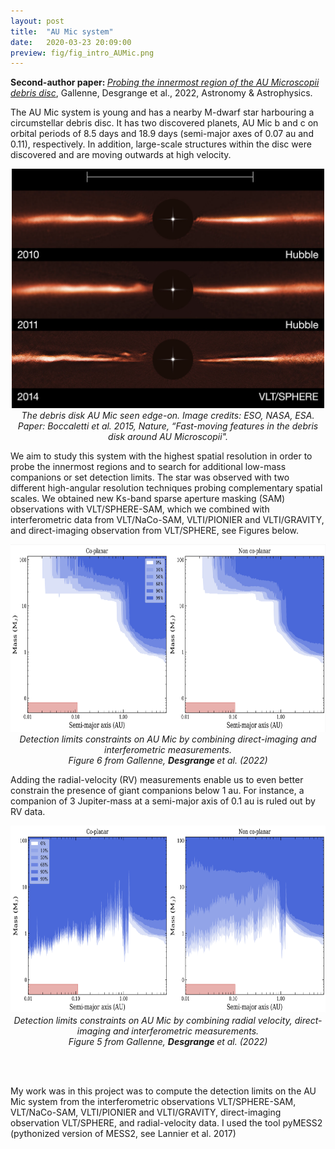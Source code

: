 ```yaml
---
layout: post
title:  "AU Mic system"
date:   2020-03-23 20:09:00
preview: fig/fig_intro_AUMic.png
---
```


<b> Second-author paper: </b> <i>  <a href="https://ui.adsabs.harvard.edu/abs/2022A%26A...665A..41G/abstract">Probing the innermost region of the AU Microscopii debris disc</a></i>, Gallenne,  Desgrange et al., 2022, Astronomy & Astrophysics.

The AU Mic system is young and has a nearby M-dwarf star harbouring a circumstellar debris disc. It has two discovered planets, AU Mic b and c on orbital periods of 8.5 days and 18.9 days (semi-major axes of 0.07 au and 0.11), respectively. In addition, large-scale structures within the disc were discovered and are moving outwards at high velocity.

<p align="center">
<img src="/fig/fig_intro_AUMic.png" width="500">
<br>  <i> The debris disk AU Mic seen edge-on. Image credits: ESO, NASA, ESA. <br>  Paper: Boccaletti et al. 2015, Nature,  “Fast-moving features in the debris disk around AU Microscopii". </i> <br>
</p>


We aim to study this system with the highest spatial resolution in order to probe the innermost regions and to search for additional low-mass companions or set detection limits. The star was observed with two different high-angular resolution techniques probing complementary spatial scales. We obtained new Ks-band sparse aperture masking (SAM) observations with VLT/SPHERE-SAM, which we combined with interferometric data from VLT/NaCo-SAM, VLTI/PIONIER and VLTI/GRAVITY, and direct-imaging observation from VLT/SPHERE, see Figures below. 

<p align="center">
<img src="/fig/Gallenne2022_AUMic_Fig6_DI+interfero.png" height="300">
<br>  <i> Detection limits constraints on AU Mic by combining direct-imaging and interferometric measurements. <br> Figure 6 from Gallenne,  <b> Desgrange  </b> et al. (2022)  </i> <br>
</p>

Adding the radial-velocity (RV) measurements enable us to even better constrain the presence of giant companions below 1 au. For instance, a companion of 3  Jupiter-mass at a semi-major axis of 0.1 au is ruled out by RV data.
  
<p align="center">
<img src="/fig/Gallenne2022_AUMic_Fig5_RV+DI+interfero.png" height="300">
<br>  <i> Detection limits constraints on AU Mic by combining radial velocity, direct-imaging and interferometric measurements. <br> Figure 5 from Gallenne,  <b> Desgrange  </b> et al. (2022) </i> <br>
</p>
<br><br>

My work was in this project was to compute the detection limits on the AU Mic system from the interferometric observations VLT/SPHERE-SAM, VLT/NaCo-SAM, VLTI/PIONIER and VLTI/GRAVITY, direct-imaging observation VLT/SPHERE, and radial-velocity data. I used the tool pyMESS2 (pythonized version of MESS2, see Lannier et al. 2017)



